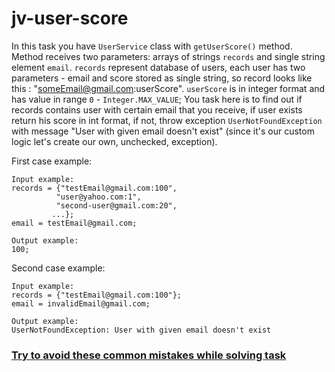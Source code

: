 # jv-user-score

In this task you have `UserService` class with `getUserScore()` method.
Method receives two parameters: arrays of strings `records` and single string element
`email`. `records` represent database of users, each user has two parameters - 
email and score stored as single string, so record looks like this : "someEmail@gmail.com:userScore". 
`userScore` is in integer format and has value in range `0` - `Integer.MAX_VALUE`;
You task here is to find out if records contains user with certain email that you 
receive, if user exists return his score in int format, if not, throw exception 
`UserNotFoundException` with message "User with given email doesn't exist"
(since it's our custom logic let's create our own, unchecked, exception).
 
 
First case example:
 ```
Input example:
records = {"testEmail@gmail.com:100",
           "user@yahoo.com:1",
           "second-user@gmail.com:20", 
          ...};
email = testEmail@gmail.com;
```

 ```
 Output example:
100;
```

Second case example:
 ```
Input example:
records = {"testEmail@gmail.com:100"};
email = invalidEmail@gmail.com;
```
 ```
Output example:  
UserNotFoundException: User with given email doesn't exist
```

### [Try to avoid these common mistakes while solving task](https://mate-academy.github.io/jv-program-common-mistakes/java-core/exceptions/user-score)
